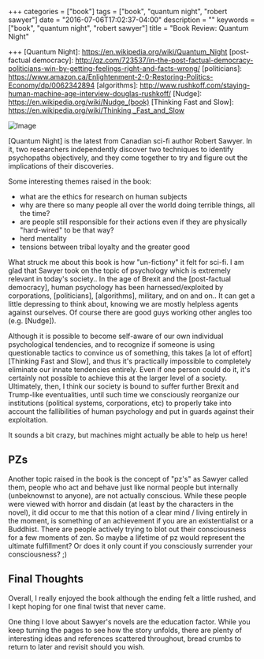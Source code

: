 +++
categories = ["book"]
tags = ["book", "quantum night", "robert sawyer"]
date = "2016-07-06T17:02:37-04:00"
description = ""
keywords = ["book", "quantum night", "robert sawyer"]
title = "Book Review: Quantum Night"

+++
[Quantum Night]: https://en.wikipedia.org/wiki/Quantum_Night
[post-factual democracy]: http://qz.com/723537/in-the-post-factual-democracy-politicians-win-by-getting-feelings-right-and-facts-wrong/
[politicians]: https://www.amazon.ca/Enlightenment-2-0-Restoring-Politics-Economy/dp/0062342894
[algorithms]: http://www.rushkoff.com/staying-human-machine-age-interview-douglas-rushkoff/
[Nudge]: https://en.wikipedia.org/wiki/Nudge_(book)
[Thinking Fast and Slow]: https://en.wikipedia.org/wiki/Thinking,_Fast_and_Slow

![Image](https://upload.wikimedia.org/wikipedia/en/1/18/Quantum_Night_by_Robert_J._Sawyer_Book_Cover.jpg)

[Quantum Night] is the latest from Canadian sci-fi author Robert Sawyer. In it, two researchers independently discover two techniques to identify psychopaths objectively, and they come together to try and figure out the implications of their discoveries.

Some interesting themes raised in the book:

* what are the ethics for research on human subjects
* why are there so many people all over the world doing terrible things, all the time?
* are people still responsible for their actions even if they are physically "hard-wired" to be that way?
* herd mentality
* tensions between tribal loyalty and the greater good

What struck me about this book is how "un-fictiony" it felt for sci-fi. I am glad that Sawyer took on the topic of psychology which is extremely relevant in today's society.. In the age of Brexit and the [post-factual democracy], human psychology has been harnessed/exploited by corporations, [politicians], [algorithms], military, and on and on.. It can get a little depressing to think about, knowing we are mostly helpless agents against ourselves. Of course there are good guys working other angles too (e.g. [Nudge]).

Although it is possible to become self-aware of our own individual psychological tendencies, and to recognize if someone is using questionable tactics to convince us of something, this takes [a lot of effort][Thinking Fast and Slow], and thus it's practically impossible to completely eliminate our innate tendencies entirely. Even if one person could do it, it's certainly not possible to achieve this at the larger level of a society. Ultimately, then, I think our society is bound to suffer further Brexit and Trump-like eventualities, until such time we consciously reorganize our institutions (political systems, corporations, etc) to properly take into account the fallibilities of human psychology and put in guards against their exploitation.

It sounds a bit crazy, but machines might actually be able to help us here!

## PZs
Another topic raised in the book is the concept of "pz's" as Sawyer called them, people who act and behave just like normal people but internally (unbeknownst to anyone), are not actually conscious. While these people were viewed with horror and disdain (at least by the characters in the novel), it did occur to me that this notion of a clear mind / living entirely in the moment, is something of an achievement if you are an existentialist or a Buddhist. There are people actively trying to blot out their consciousness for a few moments of zen. So maybe a lifetime of pz would represent the ultimate fulfillment? Or does it only count if you consciously surrender your consciousness? ;)

## Final Thoughts
Overall, I really enjoyed the book although the ending felt a little rushed, and I kept hoping for one final twist that never came.  

One thing I love about Sawyer's novels are the education factor. While you keep turning the pages to see how the story unfolds, there are plenty of interesting ideas and references scattered throughout, bread crumbs to return to later and revisit should you wish.
